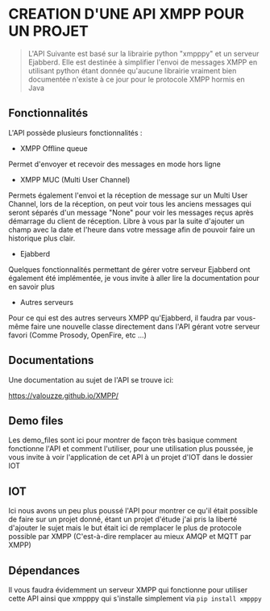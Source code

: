 # CREATION D'UNE API XMPP POUR UN PROJET

> L'API Suivante est basé sur la librairie python "xmpppy" et un serveur Ejabberd. Elle est destinée à simplifier l'envoi de messages XMPP en utilisant python étant donnée qu'aucune librairie vraiment bien documentée n'existe à ce jour pour le protocole XMPP hormis en Java

## Fonctionnalités

L'API possède plusieurs fonctionnalités :

- XMPP Offline queue

Permet d'envoyer et recevoir des messages en mode hors ligne

- XMPP MUC (Multi User Channel)

Permets également l'envoi et la réception de message sur un Multi User Channel, lors de la réception, on peut voir tous les anciens messages qui seront séparés d'un message "None" pour voir les messages reçus après démarrage du client de réception.
Libre à vous par la suite d'ajouter un champ avec la date et l'heure dans votre message afin de pouvoir faire un historique plus clair.

- Ejabberd

Quelques fonctionnalités permettant de gérer votre serveur Ejabberd ont également été implémentée, je vous invite à aller lire la documentation pour en savoir plus

- Autres serveurs

Pour ce qui est des autres serveurs XMPP qu'Ejabberd, il faudra par vous-même faire une nouvelle classe directement dans l'API gérant votre serveur favori (Comme Prosody, OpenFire, etc ...) 

## Documentations

Une documentation au sujet de l'API se trouve ici:

https://valouzze.github.io/XMPP/

## Demo files

Les demo_files sont ici pour montrer de façon très basique comment fonctionne l'API et comment l'utiliser, pour une utilisation plus poussée, je vous invite à voir l'application de cet API à un projet d'IOT dans le dossier IOT

## IOT

Ici nous avons un peu plus poussé l'API pour montrer ce qu'il était possible de faire sur un projet donné, étant un projet d'étude j'ai pris la liberté d'ajouter le sujet mais le but était ici de remplacer le plus de protocole possible par XMPP (C'est-à-dire remplacer au mieux AMQP et MQTT par XMPP)

## Dépendances

Il vous faudra évidemment un serveur XMPP qui fonctionne pour utiliser cette API ainsi que xmpppy qui s'installe simplement via 
`pip install xmpppy`
